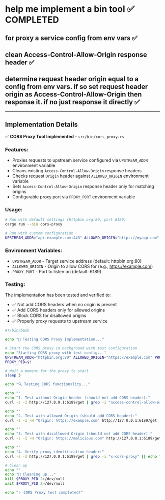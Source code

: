 # help me implement a bin tool ✅ COMPLETED

## for proxy a service config from env vars ✅

## clean Access-Control-Allow-Origin response header ✅

## determine request header origin equal to a config from env vars. if so set request header origin as Access-Control-Allow-Origin then  response it. if no just response it directly ✅

---

## Implementation Details

✅ **CORS Proxy Tool Implemented** - `src/bin/cors_proxy.rs`

### Features:
- Proxies requests to upstream service configured via `UPSTREAM_ADDR` environment variable
- Cleans existing `Access-Control-Allow-Origin` response headers
- Checks request `Origin` header against `ALLOWED_ORIGIN` environment variable
- Sets `Access-Control-Allow-Origin` response header only for matching origins
- Configurable proxy port via `PROXY_PORT` environment variable

### Usage:
```bash
# Run with default settings (httpbin.org:80, port 6189)
cargo run --bin cors-proxy

# Run with custom configuration
UPSTREAM_ADDR="api.example.com:443" ALLOWED_ORIGIN="https://myapp.com" PROXY_PORT="8080" cargo run --bin cors-proxy
```

### Environment Variables:
- `UPSTREAM_ADDR` - Target service address (default: httpbin.org:80)
- `ALLOWED_ORIGIN` - Origin to allow CORS for (e.g., https://example.com)
- `PROXY_PORT` - Port to listen on (default: 6189)

### Testing:
The implementation has been tested and verified to:
- ✅ Not add CORS headers when no origin is present
- ✅ Add CORS headers only for allowed origins
- ✅ Block CORS for disallowed origins
- ✅ Properly proxy requests to upstream service


```bash
#!/bin/bash

echo "🧪 Testing CORS Proxy Implementation..."

# Start the CORS proxy in background with test configuration
echo "Starting CORS proxy with test config..."
UPSTREAM_ADDR="httpbin.org:80" ALLOWED_ORIGIN="https://example.com" PROXY_PORT="6189" cargo run --bin cors-proxy &
PROXY_PID=$!

# Wait a moment for the proxy to start
sleep 3

echo "🔍 Testing CORS functionality..."

echo ""
echo "1. Test without Origin header (should not add CORS header):"
curl -s -I http://127.0.0.1:6189/get | grep -i "access-control-allow-origin" || echo "✅ No CORS header added (expected)"

echo ""
echo "2. Test with allowed Origin (should add CORS header):"
curl -s -I -H "Origin: https://example.com" http://127.0.0.1:6189/get | grep -i "access-control-allow-origin" || echo "❌ CORS header not added for allowed origin"

echo ""
echo "3. Test with disallowed Origin (should not add CORS header):"
curl -s -I -H "Origin: https://malicious.com" http://127.0.0.1:6189/get | grep -i "access-control-allow-origin" || echo "✅ No CORS header added for disallowed origin (expected)"

echo ""
echo "4. Verify proxy identification header:"
curl -s -I http://127.0.0.1:6189/get | grep -i "x-cors-proxy" || echo "❌ Proxy identification header missing"

# Clean up
echo ""
echo "🧹 Cleaning up..."
kill $PROXY_PID 2>/dev/null
wait $PROXY_PID 2>/dev/null

echo "✨ CORS Proxy test completed!"
```